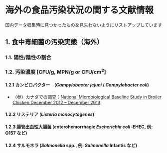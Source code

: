 # 海外の食品汚染状況の関する文献情報
国内データ収集時に見つかったものを見失わないようにリストアップしています

## 1. 食中毒細菌の汚染実態（海外）
### 1.1. 陽性/陰性の割合

### 1.2. 汚染濃度 [CFU/g, MPN/g or CFU/cm<sup>2</sup>]
#### 1.2.1 カンピロバクター　(_Campylobacter jejuni_ / _Campylobacter coli_)
- （参）カナダでの調査：[National Microbiological Baseline Study in Broiler Chicken
December 2012 – December 2013](https://inspection.canada.ca/en/food-safety-industry/food-chemistry-and-microbiology/food-safety-testing-reports-and-journal-articles/december-2012-december-2013)

#### 1.2.2 リステリア (_Listeria monocytogenes_)


#### 1.2.3 腸管出血性大腸菌 (enterohemorrhagic _Escherichia coli_ :EHEC, 例: O157 など)　


#### 1.2.4 サルモネラ (_Salmonella_ spp., 例: _Salmonella_ Infantis など)


